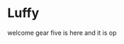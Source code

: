 # Luffy
welcome
gear five is here and it is op 
 
 
   
  
       
                       
                       
                                    
                                                    
                             
                                
                   
        
   
 
